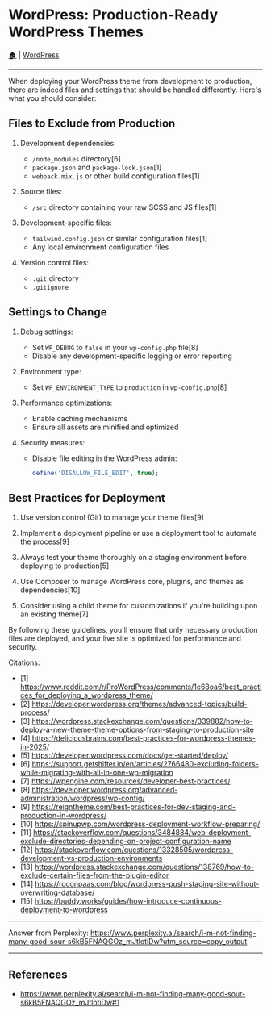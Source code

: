 <link rel="stylesheet" href="../_css/main.css">

# WordPress: Production-Ready WordPress Themes

[🏚️](../README.md) | [WordPress](index.md)


---


When deploying your WordPress theme from development to production, there are indeed files and settings that should be handled differently. Here's what you should consider:

## Files to Exclude from Production

1. Development dependencies:
   - `/node_modules` directory[6]
   - `package.json` and `package-lock.json`[1]
   - `webpack.mix.js` or other build configuration files[1]

2. Source files:
   - `/src` directory containing your raw SCSS and JS files[1]

3. Development-specific files:
   - `tailwind.config.json` or similar configuration files[1]
   - Any local environment configuration files

4. Version control files:
   - `.git` directory
   - `.gitignore`

## Settings to Change

1. Debug settings:
   - Set `WP_DEBUG` to `false` in your `wp-config.php` file[8]
   - Disable any development-specific logging or error reporting

2. Environment type:
   - Set `WP_ENVIRONMENT_TYPE` to `production` in `wp-config.php`[8]

3. Performance optimizations:
   - Enable caching mechanisms
   - Ensure all assets are minified and optimized

4. Security measures:
   - Disable file editing in the WordPress admin:
     ```php
     define('DISALLOW_FILE_EDIT', true);
     ```

## Best Practices for Deployment

1. Use version control (Git) to manage your theme files[9]

2. Implement a deployment pipeline or use a deployment tool to automate the process[9]

3. Always test your theme thoroughly on a staging environment before deploying to production[5]

4. Use Composer to manage WordPress core, plugins, and themes as dependencies[10]

5. Consider using a child theme for customizations if you're building upon an existing theme[7]

By following these guidelines, you'll ensure that only necessary production files are deployed, and your live site is optimized for performance and security.

Citations:
- [1] https://www.reddit.com/r/ProWordPress/comments/1e68oa6/best_practices_for_deploying_a_wordpress_theme/
- [2] https://developer.wordpress.org/themes/advanced-topics/build-process/
- [3] https://wordpress.stackexchange.com/questions/339882/how-to-deploy-a-new-theme-theme-options-from-staging-to-production-site
- [4] https://deliciousbrains.com/best-practices-for-wordpress-themes-in-2025/
- [5] https://developer.wordpress.com/docs/get-started/deploy/
- [6] https://support.getshifter.io/en/articles/2766480-excluding-folders-while-migrating-with-all-in-one-wp-migration
- [7] https://wpengine.com/resources/developer-best-practices/
- [8] https://developer.wordpress.org/advanced-administration/wordpress/wp-config/
- [9] https://reigntheme.com/best-practices-for-dev-staging-and-production-in-wordpress/
- [10] https://spinupwp.com/wordpress-deployment-workflow-preparing/
- [11] https://stackoverflow.com/questions/3484884/web-deployment-exclude-directories-depending-on-project-configuration-name
- [12] https://stackoverflow.com/questions/13328505/wordpress-development-vs-production-environments
- [13] https://wordpress.stackexchange.com/questions/138769/how-to-exclude-certain-files-from-the-plugin-editor
- [14] https://roconpaas.com/blog/wordpress-push-staging-site-without-overwriting-database/
- [15] https://buddy.works/guides/how-introduce-continuous-deployment-to-wordpress

---
Answer from Perplexity: https://www.perplexity.ai/search/i-m-not-finding-many-good-sour-s6kB5FNAQGOz_mJtlotiDw?utm_source=copy_output

---


## References

- https://www.perplexity.ai/search/i-m-not-finding-many-good-sour-s6kB5FNAQGOz_mJtlotiDw#1